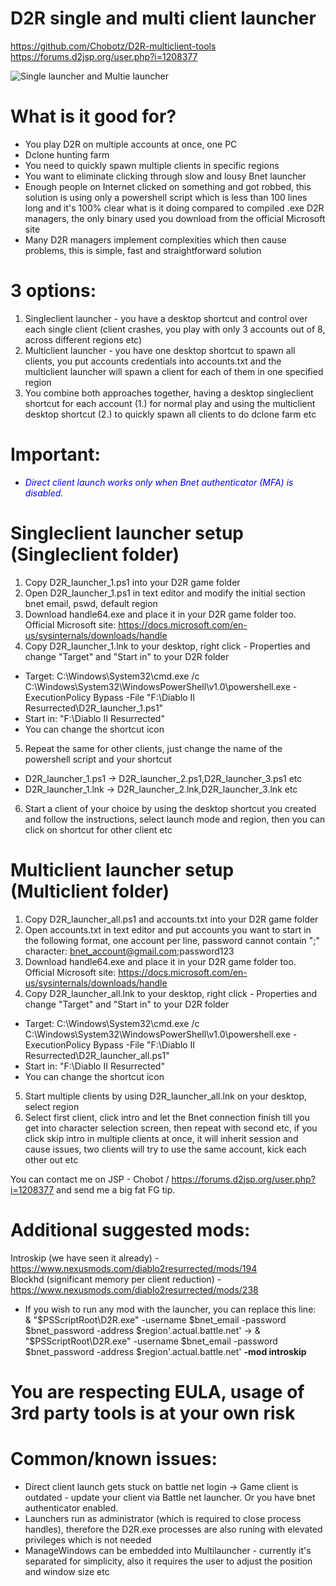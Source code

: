 # D2R single and multi client launcher  
https://github.com/Chobotz/D2R-multiclient-tools  
https://forums.d2jsp.org/user.php?i=1208377  

![Single launcher and Multie launcher](https://i.imgur.com/dzgQOcN.png)

# What is it good for?
  * You play D2R on multiple accounts at once, one PC  
  * Dclone hunting farm
  * You need to quickly spawn multiple clients in specific regions
  * You want to eliminate clicking through slow and lousy Bnet launcher
  * Enough people on Internet clicked on something and got robbed, this solution is using only a powershell script which is less than 100 lines long and it's 100% clear what is it doing compared to compiled .exe D2R managers, the only binary used you download from the official Microsoft site
  * Many D2R managers implement complexities which then cause problems, this is simple, fast and straightforward solution

# 3 options:
1. Singleclient launcher - you have a desktop shortcut and control over each single client (client crashes, you play with only 3 accounts out of 8, across different regions etc)
2. Multiclient launcher - you have one desktop shortcut to spawn all clients, you put accounts credentials into accounts.txt and the multiclient launcher will spawn a client for each of them in one specified region
3. You combine both approaches together, having a desktop singleclient shortcut for each account (1.) for normal play and using the multiclient desktop shortcut (2.) to quickly spawn all clients to do dclone farm etc

# Important: 
  * <span style="color:blue">*Direct client launch works only when Bnet authenticator (MFA) is disabled.*</span>


# Singleclient launcher setup (Singleclient folder)
1. Copy D2R_launcher_1.ps1 into your D2R game folder
2. Open D2R_launcher_1.ps1 in text editor and modify the initial section bnet email, pswd, default region
3. Download handle64.exe and place it in your D2R game folder too. Official Microsoft site: https://docs.microsoft.com/en-us/sysinternals/downloads/handle
4. Copy D2R_launcher_1.lnk to your desktop, right click - Properties and change "Target" and "Start in" to your D2R folder
  * Target: C:\Windows\System32\cmd.exe /c C:\Windows\System32\WindowsPowerShell\v1.0\powershell.exe -ExecutionPolicy Bypass -File "F:\Diablo II Resurrected\D2R_launcher_1.ps1"
  * Start in: "F:\Diablo II Resurrected"
  * You can change the shortcut icon
5. Repeat the same for other clients, just change the name of the powershell script and your shortcut
  * D2R_launcher_1.ps1 -> D2R_launcher_2.ps1,D2R_launcher_3.ps1 etc
  * D2R_launcher_1.lnk -> D2R_launcher_2.lnk,D2R_launcher_3.lnk etc
6. Start a client of your choice by using the desktop shortcut you created and follow the instructions, select launch mode and region, then you can click on shortcut for other client etc


# Multiclient launcher setup (Multiclient folder)
1. Copy D2R_launcher_all.ps1 and accounts.txt into your D2R game folder
2. Open accounts.txt in text editor and put accounts you want to start in the following format, one account per line, password cannot contain ";" character: bnet_account@gmail.com;password123
3. Download handle64.exe and place it in your D2R game folder too. Official Microsoft site: https://docs.microsoft.com/en-us/sysinternals/downloads/handle
4. Copy D2R_launcher_all.lnk to your desktop, right click - Properties and change "Target" and "Start in" to your D2R folder

  * Target: C:\Windows\System32\cmd.exe /c C:\Windows\System32\WindowsPowerShell\v1.0\powershell.exe -ExecutionPolicy Bypass -File "F:\Diablo II Resurrected\D2R_launcher_all.ps1"  
  * Start in: "F:\Diablo II Resurrected"  
  * You can change the shortcut icon  

5. Start multiple clients by using D2R_launcher_all.lnk on your desktop, select region
6. Select first client, click intro and let the Bnet connection finish till you get into character selection screen, then repeat with second etc, if you click skip intro in multiple clients at once, it will inherit session and cause issues, two clients will try to use the same account, kick each other out etc


You can contact me on JSP - Chobot / https://forums.d2jsp.org/user.php?i=1208377 and send me a big fat FG tip.

# Additional suggested mods:
Introskip (we have seen it already) - https://www.nexusmods.com/diablo2resurrected/mods/194  
Blockhd (significant memory per client reduction) - https://www.nexusmods.com/diablo2resurrected/mods/238  

  * If you wish to run any mod with the launcher, you can replace this line:  
    & "$PSScriptRoot\D2R.exe" -username $bnet_email -password $bnet_password -address $region'.actual.battle.net'  
    ->  
    & "$PSScriptRoot\D2R.exe" -username $bnet_email -password $bnet_password -address $region'.actual.battle.net' **-mod introskip**  

# You are respecting EULA, usage of 3rd party tools is at your own risk

# Common/known issues: 
  * Direct client launch gets stuck on battle net login -> Game client is outdated - update your client via Battle net launcher. Or you have bnet authenticator enabled.
  * Launchers run as administrator (which is required to close process handles), therefore the D2R.exe processes are also runing with elevated privileges which is not needed
  * ManageWindows can be embedded into Multilauncher - currently it's separated for simplicity, also it requires the user to adjust the position and window size etc
